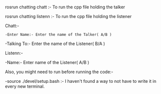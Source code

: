 rosrun chatting chatt :- To run the cpp file holding the talker

rosrun chatting listenn :- To run the cpp file holding the listener


Chatt:-

	-Enter Name:- Enter the name of the Talker( A/B )
  -Talking To:- Enter the name of the Listener( B/A )
  
Listenn:-

  -Name:- Enter name of the Listener( A/B )
  
 Also, you might need to run before running the code:-
 
  -source ./devel/setup.bash  :- I haven't found a way to not have to write it in every new terminal.

